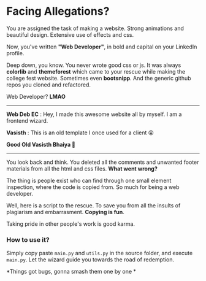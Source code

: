 # Facing Allegations?

You are assigned the task of making a website. Strong animations and beautiful design. Extensive use of effects and css.

Now, you've written **"Web Developer"**, in bold and capital on your LinkedIn profile.

Deep down, you know. You never wrote good css or js. It was always **colorlib** and **themeforest** which came to your rescue while making the college fest website. Sometimes even **bootsnipp**. And the generic github repos you cloned and refactored.

Web Developer? **LMAO**
***

**Web Deb EC** :  Hey, I made this awesome website all by myself. I am a frontend wizard.

**Vasisth** : This is an old template I once used for a client 😝

**Good Old Vasisth Bhaiya 🧡** 

***

You look back and think. You deleted all the comments and unwanted footer materials from all the html and css files. **What went wrong?**

The thing is people exist who can find through one small element inspection, where the code is copied from. So much for being a web developer. 

Well, here is a script to the rescue. To save you from all the insults of plagiarism and embarrasment. **Copying is fun**. 

Taking pride in other people's work is good karma.

### How to use it?

Simply copy paste `main.py` and `utils.py` in the source folder, and execute `main.py`. Let the wizard guide you towards the road of redemption. 

*Things got bugs, gonna smash them one by one * 



